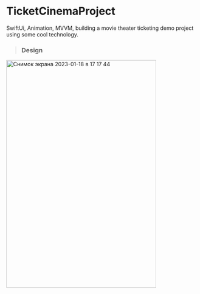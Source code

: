 # TicketCinemaProject
SwiftUi, Animation, MVVM, building a movie theater ticketing demo project using some cool technology.

> ### Design
<img width="394" alt="Снимок экрана 2023-01-18 в 17 17 44" src="https://user-images.githubusercontent.com/77477995/213169538-0536a1d6-9d88-4e99-abc8-afaa8dadc4bf.png" width="240" height="600">


